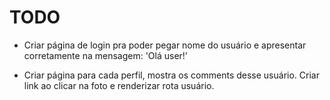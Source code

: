 # TODO

- Criar página de login pra poder pegar nome do usuário e apresentar corretamente na mensagem: 'Olá user!'

- Criar página para cada perfil, mostra os comments desse usuário. Criar link ao clicar na foto e renderizar rota usuário.